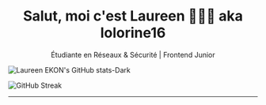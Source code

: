 <h1 align="center">Salut, moi c'est Laureen 👩🏾‍💻 aka lolorine16</h1>
<p align="center"> Étudiante en Réseaux & Sécurité | Frontend Junior</p>




![Laureen EKON's GitHub stats-Dark](https://github-readme-stats.vercel.app/api?username=lolorine16&show_icons=true&theme=catppuccin_mocha&hide_border=true&hide=prs,contribs)

<img src="https://streak-stats.demolab.com?user=lolorine16&theme=catppuccin-mocha&hide_border=true&border_radius=6" alt="GitHub Streak" />

---
